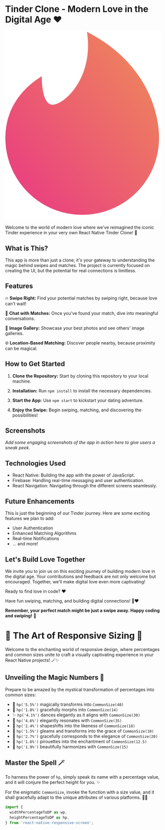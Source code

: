 # Tinder Clone - Modern Love in the Digital Age ❤️

![Tinder Clone Logo](./Assets/Logos/TinderColorLogo.png)

Welcome to the world of modern love where we've reimagined the iconic Tinder experience in your very own React Native Tinder Clone! 💑

## What is This?

This app is more than just a clone; it's your gateway to understanding the magic behind swipes and matches. The project is currently focused on creating the UI, but the potential for real connections is limitless.

## Features

🔥 **Swipe Right:** Find your potential matches by swiping right, because love can't wait!

💬 **Chat with Matches:** Once you've found your match, dive into meaningful conversations.

📸 **Image Gallery:** Showcase your best photos and see others' image galleries.

🌐 **Location-Based Matching:** Discover people nearby, because proximity can be magical.

## How to Get Started

1. **Clone the Repository:** Start by cloning this repository to your local machine.

2. **Installation:** Run `npm install` to install the necessary dependencies.

3. **Start the App:** Use `npm start` to kickstart your dating adventure.

4. **Enjoy the Swipe:** Begin swiping, matching, and discovering the possibilities!

## Screenshots

*Add some engaging screenshots of the app in action here to give users a sneak peek.*

## Technologies Used

- React Native: Building the app with the power of JavaScript.
- Firebase: Handling real-time messaging and user authentication.
- React Navigation: Navigating through the different screens seamlessly.

## Future Enhancements

This is just the beginning of our Tinder journey. Here are some exciting features we plan to add:

- User Authentication
- Enhanced Matching Algorithms
- Real-time Notifications
- ... and more!

## Let's Build Love Together

We invite you to join us on this exciting journey of building modern love in the digital age. Your contributions and feedback are not only welcome but encouraged. Together, we'll make digital love even more captivating!

Ready to find love in code? ❤️

Have fun swiping, matching, and building digital connections! 📱❤️

**Remember, your perfect match might be just a swipe away. Happy coding and swiping!** 🚀

# 📏 The Art of Responsive Sizing 🎨

Welcome to the enchanting world of responsive design, where percentages and common sizes unite to craft a visually captivating experience in your React Native projects! 🪄✨

## Unveiling the Magic Numbers 🔮

Prepare to be amazed by the mystical transformation of percentages into common sizes:

- 📐 `hp('5.5%')` magically transforms into `CommonSize(40)`
- 🌟 `hp('1.8%')` gracefully morphs into `CommonSize(14)`
- ✨ `hp('4.1%')` dances elegantly as it aligns with `CommonSize(30)`
- 💫 `hp('4.6%')` elegantly resonates with `CommonSize(35)`
- 🌠 `hp('2.4%')` shapeshifts into the likeness of `CommonSize(18)`
- 🌻 `hp('1.5%')` gleams and transforms into the grace of `CommonSize(10)`
- 🌆 `hp('2.7%')` gracefully corresponds to the elegance of `CommonSize(20)`
- 🌇 `hp('1.6%')` pirouettes into the enchantment of `CommonSize(12.5)`
- 🌄 `hp('1.9%')` beautifully harmonizes with `CommonSize(15)`

## Master the Spell 🪄

To harness the power of `hp`, simply speak its name with a percentage value, and it will conjure the perfect height for you. ✨

For the enigmatic `CommonSize`, invoke the function with a size value, and it shall gracefully adapt to the unique attributes of various platforms. 🧙‍♂️

```javascript
import {
  widthPercentageToDP as wp,
  heightPercentageToDP as hp,
} from 'react-native-responsive-screen';

